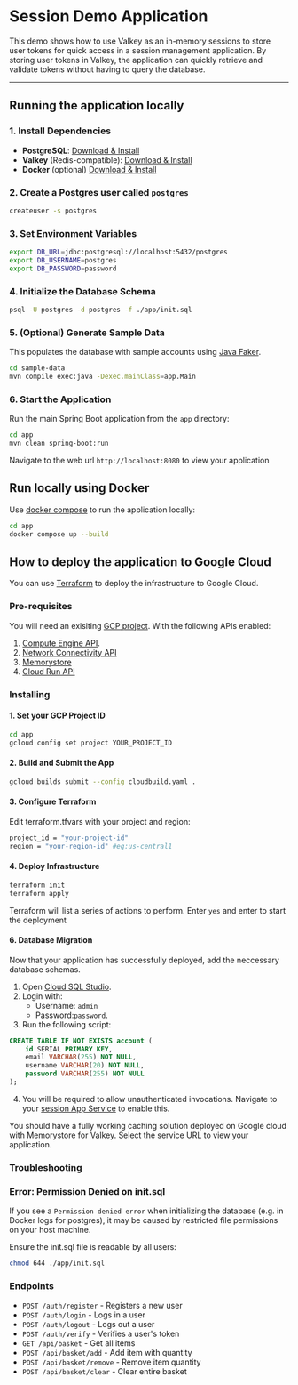 # Session Demo Application

This demo shows how to use Valkey as an in-memory sessions to store user tokens for quick access in a session management application. By storing user tokens in Valkey, the application can quickly retrieve and validate tokens without having to query the database.

---

## Running the application locally

### 1. Install Dependencies

- **PostgreSQL**: [Download & Install](https://www.postgresql.org/download/)
- **Valkey** (Redis-compatible): [Download & Install](https://valkey.io/download/)
- **Docker** (optional) [Download & Install](https://docs.docker.com/engine/install/)

### 2. Create a Postgres user called `postgres`

```bash
createuser -s postgres
```

### 3. Set Environment Variables

```bash
export DB_URL=jdbc:postgresql://localhost:5432/postgres
export DB_USERNAME=postgres
export DB_PASSWORD=password
```

### 4. Initialize the Database Schema

```bash
psql -U postgres -d postgres -f ./app/init.sql
```

### 5. (Optional) Generate Sample Data

This populates the database with sample accounts using [Java Faker](https://github.com/DiUS/java-faker).

```bash
cd sample-data
mvn compile exec:java -Dexec.mainClass=app.Main
```

### 6. Start the Application

Run the main Spring Boot application from the `app` directory:

```bash
cd app
mvn clean spring-boot:run
```

Navigate to the web url `http://localhost:8080` to view your application

## Run locally using Docker

Use [docker compose](https://docs.docker.com/compose/install/) to run the application locally:

```bash
cd app
docker compose up --build
```

## How to deploy the application to Google Cloud

You can use [Terraform](https://learn.hashicorp.com/tutorials/terraform/install-cli) to deploy the infrastructure to Google Cloud.

### Pre-requisites

You will need an exisiting [GCP project](https://developers.google.com/workspace/guides/create-project). With the following APIs enabled:

 1. [Compute Engine API](https://console.cloud.google.com/apis/library/compute.googleapis.com).
 2. [Network Connectivity API](https://console.cloud.google.com/apis/library/networkconnectivity.googleapis.com)
 3. [Memorystore](https://console.cloud.google.com/apis/library/memorystore.googleapis.com)
 4. [Cloud Run API](https://console.developers.google.com/apis/api/run.googleapis.com)

### Installing

#### 1. Set your GCP Project ID

```bash
cd app
gcloud config set project YOUR_PROJECT_ID
```

#### 2. Build and Submit the App

```bash
gcloud builds submit --config cloudbuild.yaml .
```

#### 3. Configure Terraform

Edit terraform.tfvars with your project and region:

```bash
project_id = "your-project-id"
region = "your-region-id" #eg:us-central1
```

#### 4. Deploy Infrastructure

```bash
terraform init
terraform apply
```

Terraform will list a series of actions to perform. Enter `yes` and enter to start the deployment

#### 6. Database Migration

Now that your application has successfully deployed, add the neccessary database schemas.

1. Open [Cloud SQL Studio](https://console.cloud.google.com/sql/instances/session-app-postgres-instance/studio).
2. Login with:
   - Username: `admin`
   - Password:`password`.
3. Run the following script:

```sql
CREATE TABLE IF NOT EXISTS account (
    id SERIAL PRIMARY KEY,
    email VARCHAR(255) NOT NULL,
    username VARCHAR(20) NOT NULL,
    password VARCHAR(255) NOT NULL
);
```

4. You will be required to allow unauthenticated invocations. Navigate to your [session App Service](https://console.cloud.google.com/run/detail/us-central1/session-app-service/security?) to enable this.

You should have a fully working caching solution deployed on Google cloud with Memorystore for Valkey. Select the service URL to view your application.

### Troubleshooting

### Error: Permission Denied on init.sql

If you see a `Permission denied error` when initializing the database (e.g. in Docker logs for postgres), it may be caused by restricted file permissions on your host machine.

Ensure the init.sql file is readable by all users:

```bash
chmod 644 ./app/init.sql
```

### Endpoints

- `POST /auth/register` - Registers a new user
- `POST /auth/login` - Logs in a user
- `POST /auth/logout` - Logs out a user
- `POST /auth/verify` - Verifies a user's token
- `GET /api/basket` - Get all items
- `POST /api/basket/add` - Add item with quantity
- `POST /api/basket/remove` - Remove item quantity
- `POST /api/basket/clear` - Clear entire basket

